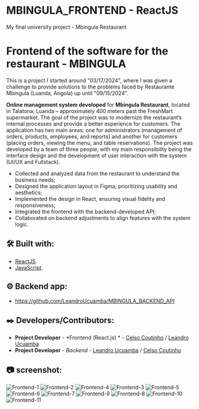 # MBINGULA_FRONTEND - ReactJS
 My final university project - Mbingula Restaurant

# Frontend of the software for the restaurant - MBINGULA

This is a project I started around "03/17/2024", where I was given a challenge to provide solutions to the problems faced by Restaurante Mbingula (Luanda, Angola) up until "09/15/2024".

<strong>Online management system developed</strong> for <strong>Mbingula Restaurant</strong>, located in Talatona, Luanda – approximately 400 meters past the FreshMart supermarket. The goal of the project was to modernize the restaurant’s internal processes and provide a better experience for customers. The application has two main areas: one for administrators (management of orders, products, employees, and reports) and another for customers (placing orders, viewing the menu, and table reservations). The project was developed by a team of three people, with my main responsibility being the interface design and the development of user interaction with the system (UI/UX and Fullstack).

* Collected and analyzed data from the restaurant to understand the business needs;
* Designed the application layout in Figma, prioritizing usability and aesthetics;
* Implemented the design in React, ensuring visual fidelity and responsiveness;
* Integrated the frontend with the backend-developed API;
* Collaborated on backend adjustments to align features with the system logic.

## 🛠️ Built with:

* [ReactJS](https://react.dev/).
* [JavaScript](https://devdocs.io/javascript/).

## ⚙️ Backend app:

* https://github.com/LeandroUcuamba/MBINGULA_BACKEND_API

## ✒️ Developers/Contributors:

* **Project Developer** - *Frontend (React.js) * - [Celso Coutinho](https://ao.linkedin.com/in/celso-coutinho-22075a230) / [Leandro Ucuamba](https://ao.linkedin.com/in/leandrosantosucuamba)
* **Project Developer** - *Backend* - [Leandro Ucuamba](https://ao.linkedin.com/in/leandrosantosucuamba) / [Celso Coutinho](https://ao.linkedin.com/in/celso-coutinho-22075a230)


## 📷 screenshot:

![Frontend-1](https://github.com/CelsoCoutinho/port_celso_coutinho_dev/blob/main/src/assets/mbimgula/mbimgula1.png)
![Frontend-2](https://github.com/CelsoCoutinho/port_celso_coutinho_dev/blob/main/src/assets/mbimgula/mbimgula2.png)
![Frontend-4](https://github.com/CelsoCoutinho/port_celso_coutinho_dev/blob/main/src/assets/mbimgula/mbimgula4.png)
![Frontend-3](https://github.com/CelsoCoutinho/port_celso_coutinho_dev/blob/main/src/assets/mbimgula/mbimgula3.png)
![Frontend-5](https://github.com/CelsoCoutinho/port_celso_coutinho_dev/blob/main/src/assets/mbimgula/mbimgula5.png)
![Frontend-6](https://github.com/CelsoCoutinho/port_celso_coutinho_dev/blob/main/src/assets/mbimgula/mbimgula6.png)
![Frontend-7](https://github.com/CelsoCoutinho/port_celso_coutinho_dev/blob/main/src/assets/mbimgula/mbimgula7.png)
![Frontend-9](https://github.com/CelsoCoutinho/port_celso_coutinho_dev/blob/main/src/assets/mbimgula/mbimgula8.png)
![Frontend-8](https://github.com/CelsoCoutinho/port_celso_coutinho_dev/blob/main/src/assets/mbimgula/mbimgula9.png)
![Frontend-10](https://github.com/CelsoCoutinho/port_celso_coutinho_dev/blob/main/src/assets/mbimgula/mbimgula10.png)
![Frontend-11](https://github.com/CelsoCoutinho/port_celso_coutinho_dev/blob/main/src/assets/mbimgula/mbimgula11.png)




